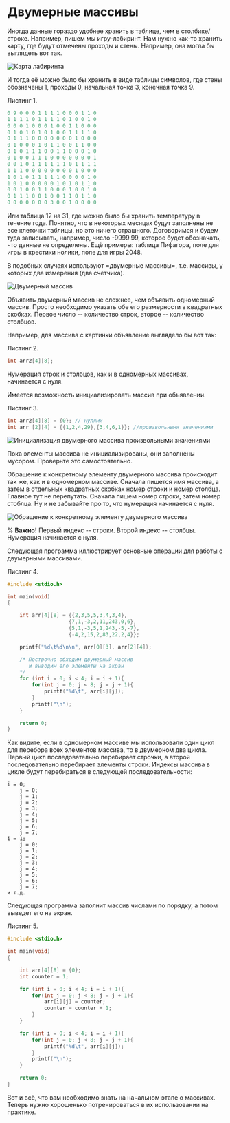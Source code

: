 # Двумерные массивы

Иногда данные гораздо удобнее хранить в таблице, чем в столбике/строке. Например, пишем мы игру-лабиринт. Нам нужно как-то хранить карту, где будут отмечены проходы и стены. Например, она могла бы выглядеть вот так.

![Карта лабиринта](./arr_tabl.png)

И тогда её можно было бы хранить в виде таблицы символов, где стены обозначены 1, проходы 0, начальная точка 3, конечная точка 9.

Листинг 1.

```c
0 9 0 0 0 1 1 1 1 0 0 0 1 1 0
1 1 1 1 0 1 1 1 1 0 1 0 0 1 0
0 0 0 1 0 0 0 1 0 0 1 1 0 0 0
0 1 0 1 0 1 0 1 0 0 1 1 1 1 0
0 1 1 1 0 0 0 0 0 0 0 1 0 0 0
0 1 0 0 0 1 0 1 1 0 0 1 1 0 0
0 1 0 1 1 1 0 0 1 1 0 0 0 1 0
0 1 0 0 1 1 1 0 0 0 0 0 0 0 1
0 0 1 0 1 1 1 1 1 1 0 1 1 1 1
1 1 1 0 0 0 0 0 0 0 0 1 0 0 0
1 0 1 0 1 1 1 1 1 0 0 0 0 1 0
1 0 1 0 0 0 0 0 1 0 1 0 1 1 0
0 0 1 0 0 1 1 0 0 0 1 0 0 1 0
0 1 1 1 0 0 1 0 0 1 1 0 1 1 0
0 0 0 0 0 0 0 3 0 0 1 0 0 0 0
```

Или таблица 12 на 31, где можно было бы хранить температуру в течение года. Понятно, что в некоторых месяцах будут заполнены не все клеточки таблицы, но это ничего страшного. Договоримся и будем туда записывать, например, число -9999.99, которое будет обозначать, что данные не определены.
Ещё примеры: таблица Пифагора, поле для игры в крестики нолики, поле для игры 2048.

В подобных случаях используют =двумерные массивы=, т.е. массивы, у которых два измерения (два счётчика).

![Двумерный массив](./arrays2.png)

Объявить двумерный массив не сложнее, чем объявить одномерный массив. Просто необходимо указать обе его размерности в квадратных скобках. Первое число -- количество строк, второе -- количество столбцов.

Например, для массива с картинки объявление выглядело бы вот так:

Листинг 2.

```c
int arr2[4][8];
```

Нумерация строк и столбцов, как и в одномерных массивах, начинается с нуля.

Имеется возможность инициализировать массив при объявлении.

Листинг 3.

```c
int arr2[4][8] = {0}; // нулями
int arr [2][4] = {{1,2,4,29},{3,4,6,1}}; //произвольными значениями
```

![Инициализация двумерного массива произвольными значениями](./arr2_4.png)


Пока элементы массива не инициализированы, они заполнены мусором. Проверьте это самостоятельно.

Обращение к конкретному элементу двумерного массива происходит так же, как и в одномерном массиве. Сначала пишется имя массива, а затем в отдельных квадратных скобках номер строки и номер столбца. Главное тут не перепутать. Сначала пишем номер строки, затем номер стоблца. Ну и не забывайте про то, что нумерация начинается с нуля.

![Обращение к конкретному элементу двумерного массива](./el_arr.png)

% **Важно!**
Первый индекс -- строки.
Второй индекс -- столбцы.
Нумерация начинается с нуля.

Следующая программа иллюстрирует основные операции для работы с двумерными массивами.

Листинг 4.

```c
#include <stdio.h>

int main(void)
{

    int arr[4][8] = {{2,3,5,5,3,4,3,4},
                    {7,1,-3,2,11,243,0,6},
                    {5,1,-3,5,1,243,-5,-7},
                    {-4,2,15,2,83,22,2,4}};

    printf("%d\t%d\n\n", arr[0][3], arr[2][4]);

    /* Построчно обходим двумерный массив
       и выводим его элементы на экран
    */
    for (int i = 0; i < 4; i = i + 1){
        for(int j = 0; j < 8; j = j + 1){
            printf("%d\t", arr[i][j]);
        }
        printf("\n");
    }

    return 0;
}
```

Как видите, если в одномерном массиве мы использовали один цикл для перебора всех элементов массива, то в двумерном два цикла. Первый цикл последовательно перебирает строчки, а второй последовательно перебирает элементы строки. Индексы массива в цикле будут перебираться в следующей последовательности:

```
i = 0;
    j = 0;
    j = 1;
    j = 2;
    j = 3;
    j = 4;
    j = 5;
    j = 6;
    j = 7;
i = 1;
    j = 0;
    j = 1;
    j = 2;
    j = 3;
    j = 4;
    j = 5;
    j = 6;
    j = 7;
и т.д.
```

Следующая программа заполнит массив числами по порядку, а потом выведет его на экран.

Листинг 5.

```c
#include <stdio.h>

int main(void)
{

    int arr[4][8] = {0};
    int counter = 1;

    for (int i = 0; i < 4; i = i + 1){
        for(int j = 0; j < 8; j = j + 1){
            arr[i][j] = counter;
            counter = counter + 1;
        }
    }

    for (int i = 0; i < 4; i = i + 1){
        for(int j = 0; j < 8; j = j + 1){
            printf("%d\t", arr[i][j]);
        }
        printf("\n");
    }

    return 0;
}
```

Вот и всё, что вам необходимо знать на начальном этапе о массивах. Теперь нужно хорошенько потренироваться в их использовании на практике.